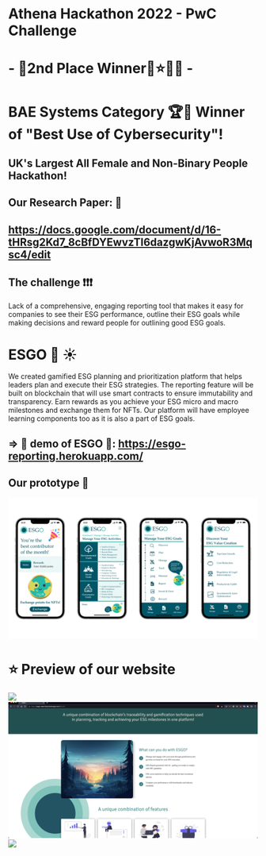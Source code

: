 # Athena Hackathon 2022 - PwC Challenge 
# - 🥈2nd Place Winner🥈⭐️🌟🥳 -
# BAE Systems Category 🏆🌟 Winner of "Best Use of Cybersecurity"! 
## UK's Largest All Female and Non-Binary People Hackathon!
## Our Research Paper: 📝
## https://docs.google.com/document/d/16-tHRsg2Kd7_8cBfDYEwvzTI6dazgwKjAvwoR3Mqsc4/edit

## The challenge ❗️❗️❗️
Lack of a comprehensive, engaging reporting tool that makes it easy for companies to see their ESG performance, outline their ESG goals while making decisions and reward people for outlining good ESG goals. 

# ESGO 🌲 ☀️

We created gamified ESG planning and prioritization platform that helps leaders plan and execute their ESG strategies. The reporting feature will be built on blockchain that will use smart contracts to ensure immutability and transparency. Earn rewards as you achieve your ESG micro and macro milestones and exchange them for NFTs. Our platform will have employee learning components too as it is also a part of ESG goals. 
## => 🌟 demo of ESGO 🐢: https://esgo-reporting.herokuapp.com/

## Our prototype 👾
![](/static/images/prototype-design.png)
# ⭐️ Preview of our website
![](/static/images/ex1.png)
![](/static/images/ex3.png)
![](/static/images/ex2.png)

